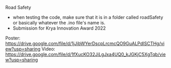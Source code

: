Road Safety

- when testing the code, make sure that it is in a folder called roadSafety or basically whatever the .ino file's name is.
- Submission for Krya Innovation Award 2022

Poster: https://drive.google.com/file/d/1jJibWYerDscpLrcmcQO9GuALPdlSCTHg/view?usp=sharing
Video: https://drive.google.com/file/d/1fXucKO32JiLgJxa4UQ0_kJGKjC5XgTqb/view?usp=sharing
